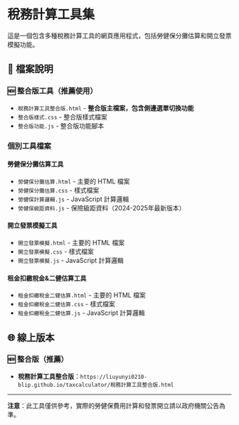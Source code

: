 # 稅務計算工具集

這是一個包含多種稅務計算工具的網頁應用程式，包括勞健保分攤估算和開立發票模擬功能。

## 📁 檔案說明

### 🆕 整合版工具（推薦使用）
- `稅務計算工具整合版.html` - **整合版主檔案，包含側邊選單切換功能**
- `整合版樣式.css` - 整合版樣式檔案
- `整合版功能.js` - 整合版功能腳本

### 個別工具檔案

#### 勞健保分攤估算工具
- `勞健保分攤估算.html` - 主要的 HTML 檔案
- `勞健保分攤估算.css` - 樣式檔案
- `勞健保計算邏輯.js` - JavaScript 計算邏輯
- `勞健保級距資料.js` - 保險級距資料（2024-2025年最新版本）

#### 開立發票模擬工具
- `開立發票模擬.html` - 主要的 HTML 檔案
- `開立發票模擬.css` - 樣式檔案
- `開立發票模擬.js` - JavaScript 計算邏輯

#### 租金扣繳稅金&二健估算工具
- `租金扣繳稅金二健估算.html` - 主要的 HTML 檔案
- `租金扣繳稅金二健估算.css` - 樣式檔案
- `租金扣繳稅金二健估算.js` - JavaScript 計算邏輯

## 🌐 線上版本

### 🆕 整合版（推薦）
- **稅務計算工具整合版**：`https://liuyunyi0210-blip.github.io/taxcalculator/稅務計算工具整合版.html`

---

**注意**：此工具僅供參考，實際的勞健保費用計算和發票開立請以政府機關公告為準。

